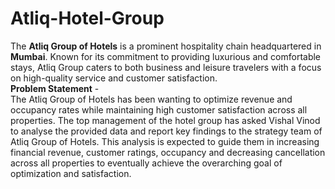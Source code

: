 # Atliq-Hotel-Group   

The **Atliq Group of Hotels** is a prominent hospitality chain headquartered in **Mumbai**. Known for its commitment to providing luxurious and comfortable stays, Atliq Group caters to both business and leisure travelers with a focus on high-quality service and customer satisfaction.   
**Problem Statement** -    
The Atliq Group of Hotels has been wanting to optimize revenue and occupancy rates while maintaining high customer satisfaction across all properties. The top management of the hotel group has asked Vishal Vinod to analyse the provided data and report key findings to the strategy team of Atliq Group of Hotels. This analysis is expected to guide them in increasing financial revenue, customer ratings, occupancy and decreasing cancellation across all properties to eventually achieve the overarching goal of optimization and satisfaction.

